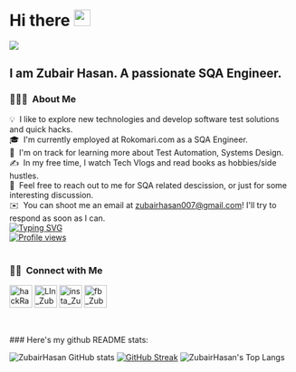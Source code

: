 # Hi there <img src="https://github.com/TheDudeThatCode/TheDudeThatCode/blob/master/Assets/Hi.gif" width="29px">
![](https://camo.githubusercontent.com/992babdffd8c74a1502de375fbdf7e4d54773242/68747470733a2f2f6d656469612e67697068792e636f6d2f6d656469612f53576f536b4e36447854737a71494b4571762f67697068792e676966)
## I am Zubair Hasan. A passionate SQA Engineer.

### 👨🏻‍💻 &nbsp;About Me

💡 &nbsp;I like to explore new technologies and develop software test solutions and quick hacks.\
🎓 &nbsp;I'm currently employed at Rokomari.com as a SQA Engineer.\
🌱 &nbsp;I'm on track for learning more about Test Automation, Systems Design.\
✍️ &nbsp;In my free time, I watch Tech Vlogs and read books as hobbies/side hustles.\
💬 &nbsp;Feel free to reach out to me for SQA related descission, or just for some interesting discussion.\
✉️ &nbsp;You can shoot me an email at zubairhasan007@gmail.com! I'll try to respond as soon as I can.
<br>
[![Typing SVG](https://readme-typing-svg.herokuapp.com?vCenter=true&width=500&lines=Software+Quality+Assurance+Engineer;With+1+Years+of+Experience;Passionate+about+Software+Architecture)](https://git.io/typing-svg)
<br> [![Profile views](https://komarev.com/ghpvc/?username=ZubairDastan&label=Profile%20views)](https://github.com/ZubairDastan)
<br>
<br>
<h3> 🤝🏻 &nbsp;Connect with Me </h3> 
<p align="center">
<p>
<a href="https://www.hackerrank.com/zubairhasan007" target="blank"><img align="center" src="https://cdn.worldvectorlogo.com/logos/hackerrank.svg" alt="hackRank_Zubair" height="40" width="40" /></a>
<a href="https://www.linkedin.com/in/zubair-hasan-528955177" target="blank"><img align="center" src="https://image.flaticon.com/icons/png/128/174/174857.png" alt="LIn_Zubair" height="40" width="40" /></a>  
<a href="https://www.instagram.com/zubair_dastan/" target="blank"><img align="center" src="https://image.flaticon.com/icons/png/128/174/174855.png" alt="insta_Zubair" height="40" width="40" /></a>
<a href="https://www.facebook.com/zubair.dastan/" target="blank"><img align="center" src="https://www.svgrepo.com/show/299425/facebook.svg" alt="fb_Zubair" height="40" width="40" /></a>
</p>
<!--<a href="https://kkvanonymous.github.io/"><img alt="Website" src="https://img.shields.io/website?style=for-the-badge&up_message=portfolio&url=https%3A%2F%2Fkkvanonymous.github.io%2F"></a>-->
</p>
<br>
<br>
### Here's my github README stats:

![ZubairHasan GitHub stats](https://github-readme-stats.vercel.app/api?username=ZubairDastan&show_icons=true&theme=radical) 
[![GitHub Streak](https://github-readme-streak-stats.herokuapp.com/?user=ZubairDastan&theme=radical)](https://git.io/streak-stats) 
![ZubairHasan's Top Langs](https://github-readme-stats.vercel.app/api/top-langs/?username=ZubairDastan&theme=tokyonight&layout=compact)


